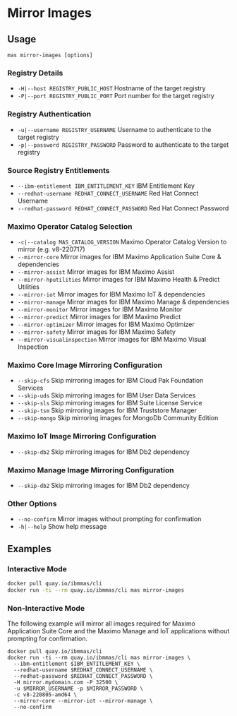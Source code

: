 Mirror Images
===============================================================================

Usage
-------------------------------------------------------------------------------
`mas mirror-images [options]`

### Registry Details
- `-H|--host REGISTRY_PUBLIC_HOST` Hostname of the target registry
- `-P|--port REGISTRY_PUBLIC_PORT` Port number for the target registry

### Registry Authentication
- `-u|--username REGISTRY_USERNAME` Username to authenticate to the target registry
- `-p|--password REGISTRY_PASSWORD` Password to authenticate to the target registry

### Source Registry Entitlements
- `--ibm-entitlement IBM_ENTITLEMENT_KEY` IBM Entitlement Key
- `--redhat-username REDHAT_CONNECT_USERNAME` Red Hat Connect Username
- `--redhat-password REDHAT_CONNECT_PASSWORD` Red Hat Connect Password

### Maximo Operator Catalog Selection
- `-c|--catalog MAS_CATALOG_VERSION` Maximo Operator Catalog Version to mirror (e.g. v8-220717)
- `--mirror-core` Mirror images for IBM Maximo Application Suite Core & dependencies
- `--mirror-assist`  Mirror images for IBM Maximo Assist
- `--mirror-hputilities` Mirror images for IBM Maximo Health & Predict Utilities
- `--mirror-iot` Mirror images for IBM Maximo IoT & dependencies
- `--mirror-manage` Mirror images for IBM Maximo Manage & dependencies
- `--mirror-monitor` Mirror images for IBM Maximo Monitor
- `--mirror-predict` Mirror images for IBM Maximo Predict
- `--mirror-optimizer` Mirror images for IBM Maximo Optimizer
- `--mirror-safety` Mirror images for IBM Maximo Safety
- `--mirror-visualinspection` Mirror images for IBM Maximo Visual Inspection

### Maximo Core Image Mirroring Configuration
- `--skip-cfs` Skip mirroring images for IBM Cloud Pak Foundation Services
- `--skip-uds` Skip mirroring images for IBM User Data Services
- `--skip-sls` Skip mirroring images for IBM Suite License Service
- `--skip-tsm` Skip mirroring images for IBM Truststore Manager
- `--skip-mongo` Skip mirroring images for MongoDb Community Edition

### Maximo IoT Image Mirroring Configuration
- `--skip-db2` Skip mirroring images for IBM Db2 dependency

### Maximo Manage Image Mirroring Configuration
- `--skip-db2` Skip mirroring images for IBM Db2 dependency

### Other Options
- `--no-confirm` Mirror images without prompting for confirmation
- `-h|--help` Show help message


Examples
-------------------------------------------------------------------------------
### Interactive Mode
```bash
docker pull quay.io/ibmmas/cli
docker run -ti --rm quay.io/ibmmas/cli mas mirror-images
```

### Non-Interactive Mode
The following example will mirror all images required for Maximo Application Suite Core and the Maximo Manage and IoT applications without prompting for confirmation.
```
docker pull quay.io/ibmmas/cli
docker run -ti --rm quay.io/ibmmas/cli mas mirror-images \
  --ibm-entitlement $IBM_ENTITLEMENT_KEY \
  --redhat-username $REDHAT_CONNECT_USERNAME \
  --redhat-password $REDHAT_CONNECT_PASSWORD \
  -H mirror.mydomain.com -P 32500 \
  -u $MIRROR_USERNAME -p $MIRROR_PASSWORD \
  -c v8-220805-amd64 \
  --mirror-core --mirror-iot --mirror-manage \
  --no-confirm
```
